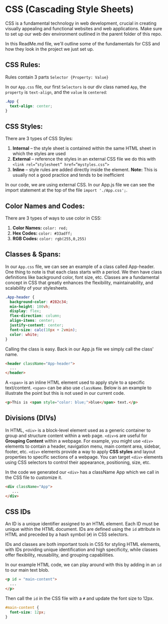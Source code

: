 # CSS (Cascading Style Sheets)

 CSS is a fundamental technology in web development, crucial in creating visually appealing and functional websites and web applications. Make sure to set up our web dev environment outlined in the parent folder of this repo. 
 
 In this ReadMe.md file, we'll outline some of the fundamentals for CSS and how they look in the project we just set up. 

## CSS Rules: 
Rules contain 3 parts `Selector {Property: Value}`

In our `App.css` file, our first `Selectors` is our div class named `App`, the `property` is `text-align`, and the `value` is `centered`:

```css
.App {
  text-align: center;
}
```

## CSS Styles: 

There are 3 types of CSS Styles:
1. **Internal** – the style sheet is contained within the same HTML sheet in which the styles are used
2. **External** – reference the styles in an external CSS file we do this with `<link rel=”stylesheet” href=”mystyles.css”>`
3. **Inline** – style rules are added directly inside the element. **Note:** This is usually not a good practice and tends to be inefficient

In our code, we are using external CSS. In our App.js file we can see the import statement at the top of the file `import './App.css';`.

## Color Names and Codes:

There are 3 types of ways to use color in CSS:
1. **Color Names:** `color: red;`
2. **Hex Codes:** `color: #33adff;`
3. **RGB Codes:** `color: rgb(255,0,255)`

## Classes & Spans:

In our `App.css` file, we can see an example of a class called App-header. One thing to note is that each class starts with a period. We then have class definitions like background color, font size, etc. Classes are a fundamental concept in CSS that greatly enhances the flexibility, maintainability, and scalability of your stylesheets.

```css
.App-header {
  background-color: #282c34;
  min-height: 100vh;
  display: flex;
  flex-direction: column;
  align-items: center;
  justify-content: center;
  font-size: calc(10px + 2vmin);
  color: white;
}
```

Calling the class is easy. Back in our App.js file we simply call the class' name.

```html
<header className="App-header">
  ...
</header>
```

A `<span>` is an inline HTML element used to apply style to a specific text/content. `<span>` can be also use `className`. Below is an example to illustrate the point but this is not used in our current code. 

```html
<p>This is <span style="color: blue;">blue</span> text.</p>
```

## Divisions (DIVs)

In HTML, `<div>` is a block-level element used as a generic container to group and structure content within a web page. `<div>`s are useful for **Grouping Content** within a webpage. For example, you might use `<div>` elements to contain a header, navigation menu, main content area, sidebar, footer, etc. `<div>` elements provide a way to apply **CSS styles** and layout properties to specific sections of a webpage. You can target `<div>` elements using CSS selectors to control their appearance, positioning, size, etc.

In the code we generated our `<div>` has a className App which we call in the CSS file to customize it.

```html
<div className="App">
   ...
</div>
```

## CSS IDs

An ID is a unique identifier assigned to an HTML element. Each ID must be unique within the HTML document. IDs are defined using the `id` attribute in HTML and preceded by a hash symbol (`#`) in CSS selectors.

IDs and classes are both important tools in CSS for styling HTML elements, with IDs providing unique identification and high specificity, while classes offer flexibility, reusability, and grouping capabilities.

In our example HTML code, we can play around with this by adding in an `id` to our main text blob.

```html
<p id = "main-content">
  ...
</p>
```

Then call the `id` in the CSS file with a `#` and update the font size to 12px. 

```css
#main-content {
  font-size: 12px;
}
```
